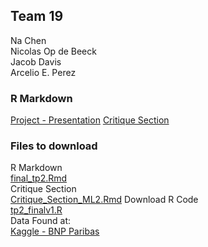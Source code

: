 ## Team 19

Na Chen   
Nicolas Op de Beeck   
Jacob Davis   
Arcelio E. Perez  

### R Markdown
[Project - Presentation](https://arcelioeperez.github.io/Team19-TP2-Presentation/final_tp2.html) 
[Critique Section](https://arcelioeperez.github.io/Team19-TP2-Presentation/Critique_Section_ML2.html)

### Files to download  
R Markdown  
<a href="source/final_tp2.Rmd">final_tp2.Rmd</a>  
Critique Section  
<a href="source/Critique_Section_ML2.Rmd">Critique_Section_ML2.Rmd</a>
Download R Code     
<a href="source/tp2_finalv1.R">tp2_finalv1.R</a>  
Data Found at:  
[Kaggle - BNP Paribas](https://www.kaggle.com/c/bnp-paribas-cardif-claims-management/data)


